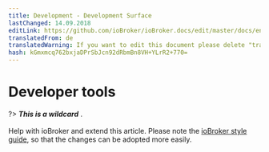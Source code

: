 ```yaml
---
title: Development - Development Surface
lastChanged: 14.09.2018
editLink: https://github.com/ioBroker/ioBroker.docs/edit/master/docs/en/dev/ide.md
translatedFrom: de
translatedWarning: If you want to edit this document please delete "translatedFrom" field, elsewise this document will be translated automatically again
hash: kGmxmcq762bxjaDPrSbJcn92dRbmBn8VH+YLrR2+770=
---
```

# Developer tools
?> ***This is a wildcard*** . <br><br> Help with ioBroker and extend this article. Please note the [ioBroker style guide](community/styleguidedoc), so that the changes can be adopted more easily.
